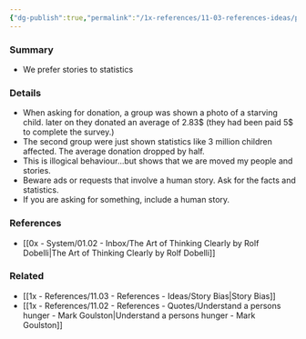 ```yaml
---
{"dg-publish":true,"permalink":"/1x-references/11-03-references-ideas/personification-highlight/","dgHomeLink":true,"dgPassFrontmatter":false,"dgShowBacklinks":true,"dgShowLocalGraph":false,"dgShowInlineTitle":true}
---
```



### Summary
- We prefer stories to statistics

### Details
- When asking for donation, a group was shown a photo of a starving child. later on they donated an average of 2.83$ (they had been paid 5$ to complete the survey.)
- The second group were just shown statistics like 3 million children affected. The average donation dropped by half.
- This is illogical behaviour...but shows that we are moved my people and stories.
- Beware ads or requests that involve a human story. Ask for the facts and statistics.
- If you are asking for something, include a human story.

### References
- [[0x - System/01.02 - Inbox/The Art of Thinking Clearly by Rolf Dobelli|The Art of Thinking Clearly by Rolf Dobelli]]

### Related
- [[1x - References/11.03 - References - Ideas/Story Bias|Story Bias]]
- [[1x - References/11.02 - References - Quotes/Understand a persons hunger - Mark Goulston|Understand a persons hunger - Mark Goulston]]